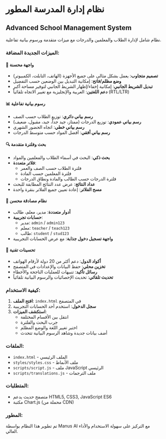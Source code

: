 # نظام إدارة المدرسة المطور
## Advanced School Management System

نظام شامل لإدارة الطلاب والمعلمين والدرجات مع ميزات متقدمة ورسوم بيانية تفاعلية.

### الميزات الجديدة المضافة:

#### 🎨 واجهة محسنة
- **تصميم متجاوب**: يعمل بشكل مثالي على جميع الأجهزة (الهاتف، التابلت، الكمبيوتر)
- **وضع مظلم/فاتح**: إمكانية التبديل بين الوضعين حسب التفضيل
- **تبديل الشريط الجانبي**: إمكانية إخفاء/إظهار الشريط الجانبي لتوفير مساحة أكبر
- **دعم اللغتين**: العربية والإنجليزية مع تغيير الاتجاه تلقائياً (RTL/LTR)

#### 📊 رسوم بيانية تفاعلية
- **رسم بياني دائري**: توزيع الطلاب حسب الصف
- **رسم بياني عمودي**: توزيع الدرجات (ممتاز، جيد جداً، جيد، مقبول، ضعيف)
- **رسم بياني خطي**: اتجاه الحضور الشهري
- **رسم بياني أفقي**: أفضل المواد حسب متوسط الدرجات

#### 🔍 بحث وفلترة متقدمة
- **بحث ذكي**: البحث في أسماء الطلاب والمعلمين والمواد
- **فلاتر متعددة**: 
  - فلترة الطلاب حسب الصف والعمر
  - فلترة المعلمين حسب المادة
  - فلترة الدرجات حسب الطالب والمادة ونطاق الدرجات
- **عداد النتائج**: عرض عدد النتائج المطابقة للبحث
- **مسح الفلاتر**: إعادة تعيين جميع الفلاتر بنقرة واحدة

#### 🔐 نظام مصادقة محسن
- **أدوار متعددة**: مدير، معلم، طالب
- **حسابات تجريبية**: 
  - مدير: `admin` / `admin123`
  - معلم: `teacher` / `teach123`
  - طالب: `student` / `stud123`
- **واجهة تسجيل دخول جذابة**: مع عرض الحسابات التجريبية

#### 📱 تحسينات تقنية
- **أكواد الدول**: دعم أكثر من 20 دولة لأرقام الهواتف
- **تخزين محلي**: حفظ البيانات والإعدادات في المتصفح
- **رسائل تأكيد**: تنبيهات للعمليات الناجحة والأخطاء
- **تحديث تلقائي**: تحديث الإحصائيات والرسوم البيانية تلقائياً

### كيفية الاستخدام:

1. **افتح الملف**: `index.html` في المتصفح
2. **سجل الدخول**: استخدم أحد الحسابات التجريبية
3. **استكشف الميزات**: 
   - انتقل بين الأقسام المختلفة
   - جرب البحث والفلترة
   - اختبر تغيير اللغة والوضع المظلم
   - أضف بيانات جديدة وشاهد الرسوم البيانية تتحدث

### الملفات:
- `index.html` - الملف الرئيسي
- `styles/styles.css` - ملف الأنماط
- `scripts/script.js` - ملف JavaScript الرئيسي
- `scripts/translations.js` - ملف الترجمات

### المتطلبات:
- متصفح حديث يدعم HTML5, CSS3, JavaScript ES6
- مكتبة Chart.js (محملة من CDN)

### المطور:
تم تطوير هذا النظام بواسطة Manus AI مع التركيز على سهولة الاستخدام والأداء العالي.

